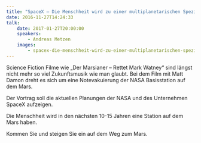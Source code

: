 ```yaml
---
title: "SpaceX – Die Menschheit wird zu einer multiplanetarischen Spezies"
date: 2016-11-27T14:24:33
talk:
    date: 2017-01-27T20:00:00
    speakers:
        - Andreas Metzen
    images:
        - spacex-die-menschheit-wird-zu-einer-multiplanetarischen-spezies-title.jpg
---
```

Science Fiction Filme wie „Der Marsianer – Rettet Mark Watney“ sind längst nicht mehr so viel Zukunftsmusik wie man glaubt. Bei dem Film mit Matt Damon dreht es sich um eine Notevakuierung der NASA Basisstation auf dem Mars.

Der Vortrag soll die aktuellen Planungen der NASA und des Unternehmen SpaceX aufzeigen.

Die Menschheit wird in den nächsten 10-15 Jahren eine Station auf dem Mars haben.

Kommen Sie und steigen Sie ein auf dem Weg zum Mars.


